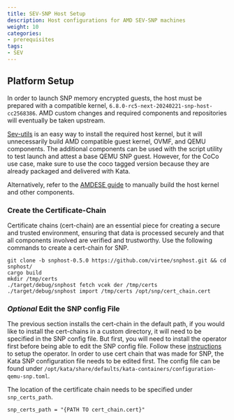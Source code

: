 ```yaml
---
title: SEV-SNP Host Setup 
description: Host configurations for AMD SEV-SNP machines 
weight: 10
categories:
- prerequisites
tags:
- SEV
---
```


## Platform Setup

In order to launch SNP memory encrypted guests, the host must be prepared with a compatible kernel, `6.8.0-rc5-next-20240221-snp-host-cc2568386`. AMD custom changes and required components and repositories will eventually be taken upstream. 

[Sev-utils](https://github.com/amd/sev-utils/blob/coco-202402240000/docs/snp.md) is an easy way to install the required host kernel, but it will unnecessarily build AMD compatible guest kernel, OVMF, and QEMU components. The additional components can be used with the script utility to test launch and attest a base QEMU SNP guest. However, for the CoCo use case, make sure to use the coco tagged version because they are already packaged and delivered with Kata.

Alternatively, refer to the [AMDESE guide](https://github.com/confidential-containers/amdese-amdsev/tree/amd-snp-202402240000?tab=readme-ov-file#prepare-host) to manually build the host kernel and other components.

### Create the Certificate-Chain

Certificate chains (cert-chain) are an essential piece for creating a secure and trusted environment, ensuring that data is processed securely and that all components involved are verified and trustworthy. Use the following commands to create a cert-chain for SNP.

```
git clone -b snphost-0.5.0 https://github.com/virtee/snphost.git && cd snphost/
cargo build
mkdir /tmp/certs
./target/debug/snphost fetch vcek der /tmp/certs
./target/debug/snphost import /tmp/certs /opt/snp/cert_chain.cert
```


### *Optional* Edit the SNP config File

The previous section installs the cert-chain in the default path, if you would like to install the cert-chains in a custom directory, it will need to be specified in the SNP config file. But first, you will need to install the operator first before being able to edit the SNP config file. Follow these [instructions](https://confidentialcontainers.org/docs/getting-started/installation/) to setup the operator. In order to use cert chain that was made for SNP, the Kata SNP configuration file needs to be edited first. The config file can be found under ``` /opt/kata/share/defaults/kata-containers/configuration-qemu-snp.toml ```.

The location of the certificate chain needs to be specified under ```snp_certs_path```.

```
snp_certs_path = "{PATH TO cert_chain.cert}"
```
